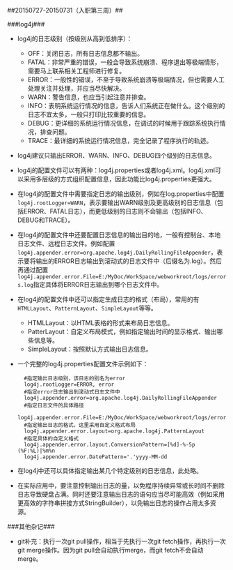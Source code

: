 ##20150727-20150731（入职第三周）##

###log4j###

- log4j的日志级别（按级别从高到低排序）：
	
	+ OFF：关闭日志，所有日志信息都不输出。
	+ FATAL：非常严重的错误，一般会导致系统崩溃、程序退出等极端情形，需要马上联系相关工程师进行修复。
	+ ERROR：一般性的错误，不至于导致系统崩溃等极端情况，但也需要人工处理关注并处理，并应当尽快解决。
	+ WARN：警告信息，也应当引起注意并排查。
	+ INFO：表明系统运行情况的信息，告诉人们系统正在做什么。这个级别的日志不宜太多，一般只打印比较重要的信息。
	+ DEBUG：更详细的系统运行情况信息，在调试的时候用于跟踪系统执行情况，排查问题。
	+ TRACE：最详细的系统运行情况信息，完全记录了程序执行的轨迹。

- log4j建议只输出ERROR、WARN、INFO、DEBUG四个级别的日志信息。

- log4j的配置文件可以有两种：log4j.properties或者log4j.xml。log4j.xml可以采用多层级的方式组织配置信息，因此功能比log4j.properties更强大。

- 在log4j的配置文件中需要指定日志的输出级别，例如在log.properties中配置`log4j.rootLogger=WARN`，表示要输出WARN级别及更高级别的日志信息（包括ERROR、FATAL日志），而更低级别的日志则不会输出（包括INFO、DEBUG和TRACE）。

- 在log4j的配置文件中还要配置日志信息的输出目的地，一般有控制台、本地日志文件、远程日志文件。例如配置`log4j.appender.error=org.apache.log4j.DailyRollingFileAppender`，表示要将输出的ERROR日志输出到滚动式的日志文件中（后缀名为.log）。然后再通过配置`log4j.appender.error.File=E:/MyDoc/WorkSpace/webworkroot/logs/errors.log`指定具体将ERROR日志输出到哪个日志文件中。

- 在log4j的配置文件中还可以指定生成日志的格式（布局），常用的有`HTMLLayout`、`PatternLayout`、`SimpleLayout`等等。
	
	+ HTMLLayout：以HTML表格的形式来布局日志信息。
	+ PatterLayout：自定义布局模式，例如指定输出时间的显示格式、输出哪些信息等。
	+ SimpleLayout：按照默认方式输出日志信息。
	
- 一个完整的log4j.properties配置文件示例如下：

		#指定输出日志级别，该日志的别名为error
		log4j.rootLogger=ERROR, error
		#指定error日志输出到滚动式日志文件中
		log4j.appender.error=org.apache.log4j.DailyRollingFileAppender
		#指定日志文件的具体路径
		log4j.appender.error.File=E:/MyDoc/WorkSpace/webworkroot/logs/errors.log
		#指定输出日志的格式，这里采用自定义格式布局
		log4j.appender.error.layout=org.apache.log4j.PatternLayout
		#指定具体的自定义格式
		log4j.appender.error.layout.ConversionPattern=[%d]-%-5p (%F:%L)|%m%n
		log4j.appender.error.DatePattern='.'yyyy-MM-dd

- 在log4j中还可以具体指定输出某几个特定级别的日志信息，此处略。

- 在实际应用中，要注意控制输出日志的量，以免程序持续异常或长时间不删除日志导致硬盘占满。同时还要注意输出日志的语句应当尽可能高效（例如采用更高效的字符串拼接方式StringBuilder），以免输出日志的操作占用太多资源。

###其他杂记###

- 	git补充：执行一次git pull操作，相当于先执行一次git fetch操作，再执行一次git merge操作。因为git pull会自动执行merge，而git fetch不会自动merge。

